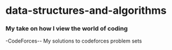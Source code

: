 ﻿# data-structures-and-algorithms

### My take on how I view the world of coding
-CodeForces-- My solutions to codeforces problem sets
